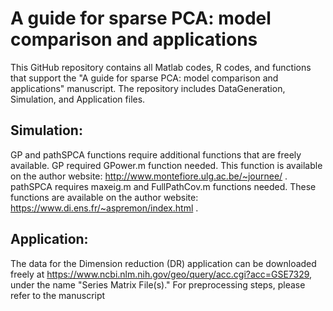 # A guide for sparse PCA: model comparison and applications

This GitHub repository contains all Matlab codes, R codes, and functions that support the "A guide for sparse PCA: model comparison and applications" manuscript. The repository includes DataGeneration, Simulation, and Application files.

## Simulation: 
GP and pathSPCA functions require additional functions that are freely available. GP required GPower.m function needed. This function is available on the author website: http://www.montefiore.ulg.ac.be/~journee/ . pathSPCA requires maxeig.m and FullPathCov.m functions needed. These functions are available on the author website: https://www.di.ens.fr/~aspremon/index.html .

## Application:
The data for the Dimension reduction (DR) application can be downloaded freely at https://www.ncbi.nlm.nih.gov/geo/query/acc.cgi?acc=GSE7329, under the name "Series Matrix File(s)." For preprocessing steps, please refer to the manuscript


